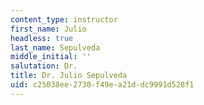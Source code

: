 ```yaml
---
content_type: instructor
first_name: Julio
headless: true
last_name: Sepulveda
middle_initial: ''
salutation: Dr.
title: Dr. Julio Sepulveda
uid: c25038ee-2730-f49e-a21d-dc9991d528f1
---
```

